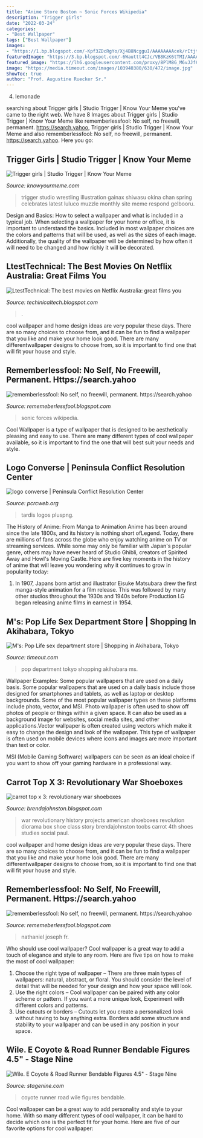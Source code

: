 ```yaml
---
title: "Anime Store Boston ~ Sonic Forces Wikipedia"
description: "Trigger girls"
date: "2022-03-24"
categories:
- "Best Wallpaper"
tags: ["Best Wallpaper"]
images:
- "https://1.bp.blogspot.com/-Kpf3ZDcRgYo/Xj4B8NcgguI/AAAAAAAAcek/rItjtloD6zYwht_Wkz6v_Wl_nTYanNjZwCLcBGAsYHQ/s320/Untitled377.png"
featuredImage: "https://3.bp.blogspot.com/-6Wauttt4CJc/VB8KzK6tTMI/AAAAAAAADPY/Gd5-duKbN5s/s1600/Revolution%2B3.jpg"
featured_image: "https://lh6.googleusercontent.com/proxy/8PlM8G_M6vJJf68IXwzAoJfIs7iYBeLPmqJqcEQ9MCqHWGWCGkGLttda_42GiMQDI98hi6QRlUY63lwrs2DbkZMYDuY5U5fXnLljXcnvWw=s0-d"
image: "https://media.timeout.com/images/103940380/630/472/image.jpg"
ShowToc: true
author: "Prof. Augustine Ruecker Sr."
---
```



4. lemonade 

	

		
searching about Trigger girls | Studio Trigger | Know Your Meme you've came to the right web. We have 8 Images about Trigger girls | Studio Trigger | Know Your Meme like rememberlessfool: No self, no freewill, permanent. https://search.yahoo, Trigger girls | Studio Trigger | Know Your Meme and also rememberlessfool: No self, no freewill, permanent. https://search.yahoo. Here you go:
		
    
## Trigger Girls | Studio Trigger | Know Your Meme

<img loading=lazy src="https://i.kym-cdn.com/photos/images/facebook/001/139/665/053.jpg" onerror="this.onerror=null;this.src='https://tse4.mm.bing.net/th?id=OIP.zmlNJRQ6GtMKcNQBTmEt-AHaFO&amp;pid=15.1';" alt="Trigger girls | Studio Trigger | Know Your Meme">

_Source: knowyourmeme.com_

>trigger studio wrestling illustration gainax shiwasu okina chan spring celebrates latest luluco muzzle monthly site meme respond gelbooru. 

	

Design and Basics: How to select a wallpaper and what is included in a typical job.
When selecting a wallpaper for your home or office, it is important to understand the basics. Included in most wallpaper choices are the colors and patterns that will be used, as well as the sizes of each image. Additionally, the quality of the wallpaper will be determined by how often it will need to be changed and how richly it will be decorated.

    
## LtestTechnical: The Best Movies On Netflix Australia: Great Films You

<img loading=lazy src="https://lh6.googleusercontent.com/proxy/8PlM8G_M6vJJf68IXwzAoJfIs7iYBeLPmqJqcEQ9MCqHWGWCGkGLttda_42GiMQDI98hi6QRlUY63lwrs2DbkZMYDuY5U5fXnLljXcnvWw=s0-d" onerror="this.onerror=null;this.src='https://tse4.mm.bing.net/th?id=OIP.kwQUSQnVO6Sm7vJZ2kTOmQHaEK&amp;pid=15.1';" alt="LtestTechnical: The best movies on Netflix Australia: great films you">

_Source: techinicaltech.blogspot.com_

>. 

	

cool wallpaper and home design ideas are very popular these days. There are so many choices to choose from, and it can be fun to find a wallpaper that you like and make your home look good. There are many differentwallpaper designs to choose from, so it is important to find one that will fit your house and style.

    
## Rememberlessfool: No Self, No Freewill, Permanent. Https://search.yahoo

<img loading=lazy src="https://1.bp.blogspot.com/-xrzcbwD9n48/XkB9v3noTBI/AAAAAAAAciM/xietplopr4EQmPRKN62_2e8yPmClVQCAgCLcBGAsYHQ/s1600/Untitled412.png" onerror="this.onerror=null;this.src='https://tse4.mm.bing.net/th?id=OIP.sZgWk0i8ofKJuXEDf19nLgHaEK&amp;pid=15.1';" alt="rememberlessfool: No self, no freewill, permanent. https://search.yahoo">

_Source: rememeberlessfool.blogspot.com_

>sonic forces wikipedia. 

	

Cool Wallpaper is a type of wallpaper that is designed to be aesthetically pleasing and easy to use. There are many different types of cool wallpaper available, so it is important to find the one that will best suit your needs and style.

    
## Logo Converse | Peninsula Conflict Resolution Center

<img loading=lazy src="http://vignette3.wikia.nocookie.net/tardis/images/0/0c/Logo_Converse.png/revision/latest?cb\u003d20130313001927" onerror="this.onerror=null;this.src='https://tse4.mm.bing.net/th?id=OIP.lmlLo2oFCYC9M2_B4ojwRgHaE0&amp;pid=15.1';" alt="logo converse | Peninsula Conflict Resolution Center">

_Source: pcrcweb.org_

>tardis logos pluspng. 

	

The History of Anime: From Manga to Animation
Anime has been around since the late 1800s, and its history is nothing short ofLegend. Today, there are millions of fans across the globe who enjoy watching anime on TV or streaming services. While some may only be familiar with Japan's popular genre, others may have never heard of Studio Ghibli, creators of Spirited Away and Howl's Moving Castle. Here are five key moments in the history of anime that will leave you wondering why it continues to grow in popularity today:
1) In 1907, Japans born artist and illustrator Eisuke Matsubara drew the first manga-style animation for a film release. This was followed by many other studios throughout the 1930s and 1940s before Production I.G began releasing anime films in earnest in 1954.

    
## M&#039;s: Pop Life Sex Department Store | Shopping In Akihabara, Tokyo

<img loading=lazy src="https://media.timeout.com/images/103940380/630/472/image.jpg" onerror="this.onerror=null;this.src='https://tse4.mm.bing.net/th?id=OIP.8PoaBkCIEQDbEeylH5vIDAHaFj&amp;pid=15.1';" alt="M&#039;s: Pop Life sex department store | Shopping in Akihabara, Tokyo">

_Source: timeout.com_

>pop department tokyo shopping akihabara ms. 

	

Wallpaper Examples: Some popular wallpapers that are used on a daily basis.
Some popular wallpapers that are used on a daily basis include those designed for smartphones and tablets, as well as laptop or desktop backgrounds. Some of the most popular wallpaper types on these platforms include photo, vector, and MSI. 
Photo wallpaper is often used to show off photos of people or things within a given space. It can also be used as a background image for websites, social media sites, and other applications.Vector wallpaper is often created using vectors which make it easy to change the design and look of the wallpaper. This type of wallpaper is often used on mobile devices where icons and images are more important than text or color. 

MSI (Mobile Gaming Software) wallpapers can be seen as an ideal choice if you want to show off your gaming hardware in a professional way.

    
## Carrot Top X 3: Revolutionary War Shoeboxes

<img loading=lazy src="https://3.bp.blogspot.com/-6Wauttt4CJc/VB8KzK6tTMI/AAAAAAAADPY/Gd5-duKbN5s/s1600/Revolution%2B3.jpg" onerror="this.onerror=null;this.src='https://tse4.mm.bing.net/th?id=OIP.W6E7YL5Rm8lP8YxKT1YITQHaE8&amp;pid=15.1';" alt="carrot top x 3: revolutionary war shoeboxes">

_Source: brendajohnston.blogspot.com_

>war revolutionary history projects american shoeboxes revolution diorama box shoe class story brendajohnston toobs carrot 4th shoes studies social paul. 

	

cool wallpaper and home design ideas are very popular these days. There are so many choices to choose from, and it can be fun to find a wallpaper that you like and make your home look good. There are many differentwallpaper designs to choose from, so it is important to find one that will fit your house and style.

    
## Rememberlessfool: No Self, No Freewill, Permanent. Https://search.yahoo

<img loading=lazy src="https://1.bp.blogspot.com/-Kpf3ZDcRgYo/Xj4B8NcgguI/AAAAAAAAcek/rItjtloD6zYwht_Wkz6v_Wl_nTYanNjZwCLcBGAsYHQ/s320/Untitled377.png" onerror="this.onerror=null;this.src='https://tse3.mm.bing.net/th?id=OIP.qGV8ASZ2pZsgdgTj82S4LwAAAA&amp;pid=15.1';" alt="rememberlessfool: No self, no freewill, permanent. https://search.yahoo">

_Source: rememeberlessfool.blogspot.com_

>nathaniel joseph fr. 

	

Who should use cool wallpaper?
Cool wallpaper is a great way to add a touch of elegance and style to any room. Here are five tips on how to make the most of cool wallpaper: 
1) Choose the right type of wallpaper – There are three main types of wallpapers: natural, abstract, or floral. You should consider the level of detail that will be needed for your design and how your space will look. 
2) Use the right colors – Cool wallpaper can be paired with any color scheme or pattern. If you want a more unique look, Experiment with different colors and patterns. 
3) Use cutouts or borders – Cutouts let you create a personalized look without having to buy anything extra. Borders add some structure and stability to your wallpaper and can be used in any position in your space.

    
## Wile. E Coyote &amp; Road Runner Bendable Figures 4.5&quot; - Stage Nine

<img loading=lazy src="https://cdn.shoplightspeed.com/shops/634826/files/21940854/800x1024x2/wile-e-coyote-road-runner-bendable-figures-45.jpg" onerror="this.onerror=null;this.src='https://tse2.mm.bing.net/th?id=OIP.FaZAaY1ugPytHuP_OKNqGQHaJe&amp;pid=15.1';" alt="Wile. E Coyote &amp; Road Runner Bendable Figures 4.5&quot; - Stage Nine">

_Source: stagenine.com_

>coyote runner road wile figures bendable. 

	

Cool wallpaper can be a great way to add personality and style to your home. With so many different types of cool wallpaper, it can be hard to decide which one is the perfect fit for your home. Here are five of our favorite options for cool wallpaper: 

